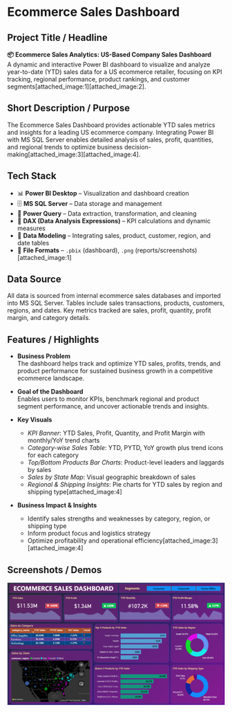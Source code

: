 # Ecommerce Sales Dashboard

## Project Title / Headline

**📦 Ecommerce Sales Analytics: US-Based Company Sales Dashboard**  
A dynamic and interactive Power BI dashboard to visualize and analyze year-to-date (YTD) sales data for a US ecommerce retailer, focusing on KPI tracking, regional performance, product rankings, and customer segments[attached_image:1][attached_image:2].

## Short Description / Purpose

The Ecommerce Sales Dashboard provides actionable YTD sales metrics and insights for a leading US ecommerce company. Integrating Power BI with MS SQL Server enables detailed analysis of sales, profit, quantities, and regional trends to optimize business decision-making[attached_image:3][attached_image:4].

## Tech Stack

- 📊 **Power BI Desktop** – Visualization and dashboard creation
- 🗄️ **MS SQL Server** – Data storage and management
- 🔌 **Power Query** – Data extraction, transformation, and cleaning
- 🧠 **DAX (Data Analysis Expressions)** – KPI calculations and dynamic measures
- 📝 **Data Modeling** – Integrating sales, product, customer, region, and date tables
- 📁 **File Formats** – `.pbix` (dashboard), `.png` (reports/screenshots)[attached_image:1]

## Data Source

All data is sourced from internal ecommerce sales databases and imported into MS SQL Server. Tables include sales transactions, products, customers, regions, and dates. Key metrics tracked are sales, profit, quantity, profit margin, and category details.

## Features / Highlights

- **Business Problem**  
  The dashboard helps track and optimize YTD sales, profits, trends, and product performance for sustained business growth in a competitive ecommerce landscape.

- **Goal of the Dashboard**  
  Enables users to monitor KPIs, benchmark regional and product segment performance, and uncover actionable trends and insights.

- **Key Visuals**
    - *KPI Banner*: YTD Sales, Profit, Quantity, and Profit Margin with monthly/YoY trend charts
    - *Category-wise Sales Table*: YTD, PYTD, YoY growth plus trend icons for each category
    - *Top/Bottom Products Bar Charts*: Product-level leaders and laggards by sales
    - *Sales by State Map*: Visual geographic breakdown of sales
    - *Regional & Shipping Insights*: Pie charts for YTD sales by region and shipping type[attached_image:4]

- **Business Impact & Insights**
    - Identify sales strengths and weaknesses by category, region, or shipping type
    - Inform product focus and logistics strategy
    - Optimize profitability and operational efficiency[attached_image:3][attached_image:4]

## Screenshots / Demos

![Dashboard Screenshot](https://github.com/pallavpraveen/ECOMMERCE-SALES-DASHBOARD/blob/main/Snapshot%20of%20Ecommerce%20Sales%20dashboard.png)
